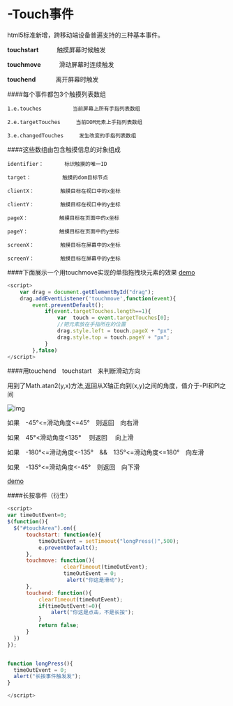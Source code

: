 # -Touch事件
html5标准新增，跨移动端设备普遍支持的三种基本事件。

  <b>touchstart</b>　　　触摸屏幕时候触发</br>
  
  <b>touchmove</b>　　　滑动屏幕时连续触发</br>
  
  <b>touchend</b>　　　 离开屏幕时触发</br>
  
####每个事件都包3个触摸列表数组

    1.e.touches　　　　　　当前屏幕上所有手指列表数组
    
    2.e.targetTouches　　　当前DOM元素上手指列表数组
    
    3.e.changedTouches　　　发生改变的手指列表数组
    
####这些数组由包含触摸信息的对象组成
    
    identifier：　　　　标识触摸的唯一ID
    
    target：　　　　　　触摸的dom目标节点
    
    clientX：　　　　　触摸目标在视口中的x坐标
    
    clientY：　　　　　触摸目标在视口中的y坐标
    
    pageX：　　　　　　触摸目标在页面中的x坐标
    
    pageY：　　　　　　触摸目标在页面中的y坐标
    
    screenX：　　　　　触摸目标在屏幕中的x坐标
    
    screenY：　　　　　触摸目标在屏幕中的y坐标
    
####下面展示一个用touchmove实现的单指拖拽块元素的效果 [demo](https://herohql521.github.io/HTML5-Touch-Events/drag.html)

```javascript
<script>
	var drag = document.getElementById("drag");
	drag.addEventListener('touchmove',function(event){
		event.preventDefault();
			if(event.targetTouches.length==1){
				var  touch = event.targetTouches[0];
				//钯元素放在手指所在的位置
				drag.style.left = touch.pageX + "px";
				drag.style.top = touch.pageY + "px";
			}
		},false)
</script>
```

####用touchend　touchstart　来判断滑动方向

  用到了Math.atan2(y,x)方法,返回从X轴正向到(x,y)之间的角度，值介于-PI和PI之间
  
  
  ![img](https://herohql521.github.io/HTML5-Touch-Events/atan2-.jpg)
  
  如果　-45°<=滑动角度<=45°　则返回　向右滑
  
  如果　45°<滑动角度<135° 　则返回 　向上滑
  
  如果　-180°<=滑动角度<-135°　&&　135°<=滑动角度<=180°　向左滑
  
  如果　-135°<=滑动角度<-45°　则返回　向下滑
  
  [demo](https://herohql521.github.io/HTML5-Touch-Events/touch-direction.html)


####长按事件（衍生）
  
  ```javascript
  <script>
var timeOutEvent=0;
$(function(){
	$("#touchArea").on({
		touchstart: function(e){
			timeOutEvent = setTimeout("longPress()",500);
		 	e.preventDefault();
		},
		touchmove: function(){
            		clearTimeout(timeOutEvent);         		
		    	    timeOutEvent = 0; 
		    	     alert("你这是滑动"); 
		},
		touchend: function(){
	   		clearTimeout(timeOutEvent);
			if(timeOutEvent!=0){ 
			    alert("你这是点击，不是长按"); 
			} 
			return false; 
		}
	})
});

 
function longPress(){ 
    timeOutEvent = 0; 
    alert("长按事件触发发"); 
} 

</script>
  ```
 


    
    
    
  
  
